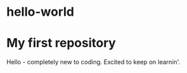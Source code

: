 # hello-world
My first repository
===
Hello - completely new to coding. Excited to keep on learnin'.
